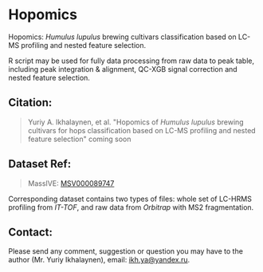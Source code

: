 # Hopomics
Hopomics: _Humulus lupulus_ brewing cultivars classification based on LC-MS profiling and nested feature selection.

R script may be used for fully data processing from raw data to peak table, including peak integration & alignment, QC-XGB signal correction and nested feature selection.

## Citation:
> Yuriy A. Ikhalaynen, et al. "Hopomics of _Humulus lupulus_ brewing cultivars for hops classification based on LC-MS profiling and nested feature selection" coming soon

## Dataset Ref:
> MassIVE: [MSV000089747](https://massive.ucsd.edu/ProteoSAFe/dataset.jsp?accession=MSV000089747)

Corresponding dataset contains two types of files: whole set of LC-HRMS profiling from _IT-TOF_, and raw data from _Orbitrap_ with MS2 fragmentation.

## Contact:
Please send any comment, suggestion or question you may have to the author (Mr. Yuriy Ikhalaynen), email: ikh.ya@yandex.ru.

